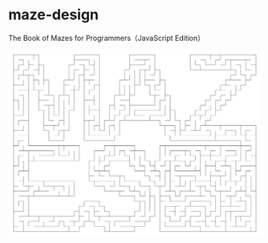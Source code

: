 # maze-design
The Book of Mazes for Programmers（JavaScript Edition）

![image](https://raw.githubusercontent.com/hjzheng/maze-design/refs/heads/main/src/assets/maze_text.svg)